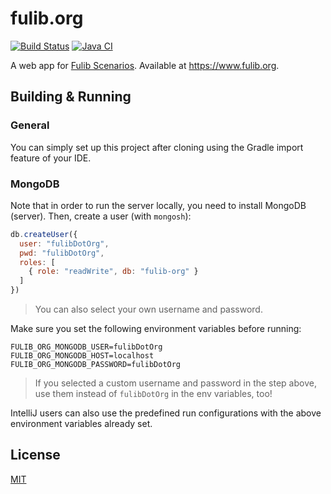# fulib.org

[![Build Status](https://travis-ci.org/fujaba/fulib.org.svg?branch=master)](https://travis-ci.org/fujaba/fulib.org)
[![Java CI](https://github.com/fujaba/fulib.org/workflows/Java%20CI/badge.svg)](https://github.com/fujaba/fulib.org/actions)

A web app for [Fulib Scenarios](https://github.com/fujaba/fulibScenarios).
Available at https://www.fulib.org.

## Building & Running

### General

You can simply set up this project after cloning using the Gradle import feature of your IDE.

### MongoDB

Note that in order to run the server locally, you need to install MongoDB (server).
Then, create a user (with `mongosh`):

```js
db.createUser({
  user: "fulibDotOrg",
  pwd: "fulibDotOrg",
  roles: [
    { role: "readWrite", db: "fulib-org" }
  ]
})
```

> You can also select your own username and password.

Make sure you set the following environment variables before running:

```properties
FULIB_ORG_MONGODB_USER=fulibDotOrg
FULIB_ORG_MONGODB_HOST=localhost
FULIB_ORG_MONGODB_PASSWORD=fulibDotOrg
```

> If you selected a custom username and password in the step above,
> use them instead of `fulibDotOrg` in the env variables, too!

IntelliJ users can also use the predefined run configurations with the above environment variables already set.

## License

[MIT](LICENSE.md)
